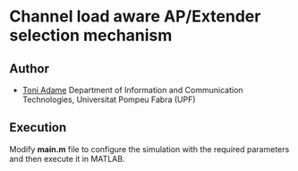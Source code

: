 # Channel load aware AP/Extender selection mechanism

## Author
* [Toni Adame](toni.adame@upf.edu)
Department of Information and Communication Technologies, Universitat Pompeu Fabra (UPF)

## Execution

Modify **main.m** file to configure the simulation with the required parameters and then execute it in MATLAB.


